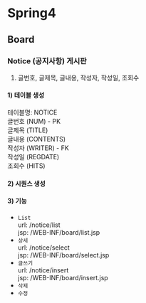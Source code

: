 # Spring4


## Board


### Notice (공지사항) 게시판

1. 글번호, 글제목, 글내용, 작성자, 작성일, 조회수

#### 1) 테이블 생성
 테이블명: NOTICE <br>
 글번호 (NUM) - PK <br>
 글제목 (TITLE) <br>
 글내용 (CONTENTS) <br> 
 작성자 (WRITER) - FK <br>
 작성일 (REGDATE) <br>
 조회수 (HITS) <br>
 
#### 2) 시퀀스 생성

#### 3) 기능
- `List` <br>
	url: /notice/list <br>
	jsp: /WEB-INF/board/list.jsp
- `상세`  <br>
	url: /notice/select <br>
	jsp: /WEB-INF/board/select.jsp
- `글쓰기` <br>
	url: /notice/insert <br>
	jsp: /WEB-INF/board/insert.jsp
- `삭제`
- `수정`
	

